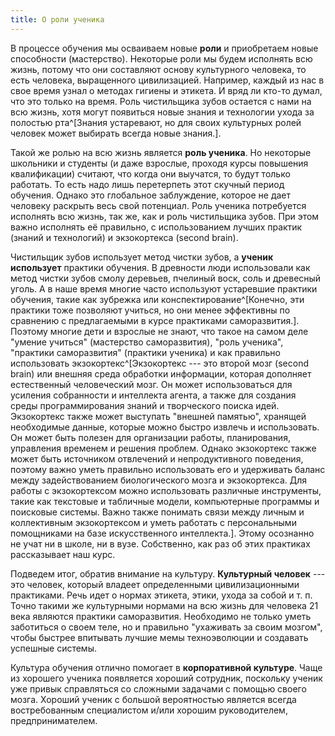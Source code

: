```yaml
---
title: О роли ученика
---
```


В процессе обучения мы осваиваем новые **роли** и приобретаем новые
способности (мастерство). Некоторые роли мы будем исполнять всю жизнь,
потому что они составляют основу культурного человека, то есть человека,
выращенного цивилизацией. Например, каждый из нас в свое время узнал о
методах гигиены и этикета. И вряд ли кто-то думал, что это только на
время. Роль чистильщика зубов остается с нами на всю жизнь, хотя могут
появиться новые знания и технологии ухода за полостью
рта^[Знания устаревают, но для своих культурных ролей
человек может выбирать всегда новые знания.].

Такой же ролью на всю жизнь является **роль ученика**. Но некоторые
школьники и студенты (и даже взрослые, проходя курсы повышения
квалификации) считают, что когда они выучатся, то будут только работать.
То есть надо лишь перетерпеть этот скучный период обучения. Однако это
глобальное заблуждение, которое не дает человеку раскрыть весь свой
потенциал. Роль ученика потребуется исполнять всю жизнь, так же, как и
роль чистильщика зубов. При этом важно исполнять её правильно, с
использованием лучших практик (знаний и технологий) и экзокортекса
(second brain).

Чистильщик зубов использует метод чистки зубов, а **ученик использует**
практики обучения. В древности люди использовали как метод чистки зубов
смолу деревьев, пчелиный воск, соль и древесный уголь. А в наше время
многие часто используют устаревшие практики обучения, такие как зубрежка
или конспектирование^[Конечно, эти практики тоже
позволяют учиться, но они менее эффективны по сравнению с предлагаемыми
в курсе практиками саморазвития.]. Поэтому многие дети и
взрослые не знают, что такое на самом деле "умение учиться" (мастерство
саморазвития), "роль ученика", "практики саморазвития" (практики
ученика) и как правильно использовать
экзокортекс^[Экзокортекс --- это второй мозг (second
brain) или внешняя среда обработки информации, которая дополняет
естественный человеческий мозг. Он может использоваться для усиления
собранности и интеллекта агента, а также для создания среды
программирования знаний и творческого поиска идей. Экзокортекс также
может выступать \"внешней памятью\", хранящей необходимые данные,
которые можно быстро извлечь и использовать. Он может быть полезен для
организации работы, планирования, управления временем и решения проблем.
Однако экзокортекс также может быть источником отвлечений и
непродуктивного поведения, поэтому важно уметь правильно использовать
его и удерживать баланс между задействованием биологического мозга и
экзокортекса. Для работы с экзокортексом можно использовать различные
инструменты, такие как текстовые и табличные модели, компьютерные
программы и поисковые системы. Важно также понимать связи между личным и
коллективным экзокортексом и уметь работать с персональными помощниками
на базе искусственного интеллекта.]. Этому осознанно не
учат ни в школе, ни в вузе. Собственно, как раз об этих практиках
рассказывает наш курс.

Подведем итог, обратив внимание на культуру. **Культурный человек** ---
это человек, который владеет определенными цивилизационными практиками.
Речь идет о нормах этикета, этики, ухода за собой и т. п. Точно такими
же культурными нормами на всю жизнь для человека 21 века являются
практики саморазвития. Необходимо не только уметь заботиться о своем
теле, но и правильно "ухаживать за своим мозгом", чтобы быстрее
впитывать лучшие мемы техноэволюции и создавать успешные системы.

Культура обучения отлично помогает в **корпоративной культуре**. Чаще из
хорошего ученика появляется хороший сотрудник, поскольку ученик уже
привык справляться со сложными задачами с помощью своего мозга. Хороший
ученик с большой вероятностью является всегда востребованным
специалистом и/или хорошим руководителем, предпринимателем.

